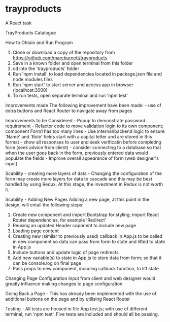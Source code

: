 # trayproducts
A React task

TrayProducts Catalogue

How to Obtain and Run Program
1.	Clone or download a copy of the repository from https://github.com/marcburnett/trayproducts
2.	Save in a known folder and open terminal from this folder
3. 	cd into the 'trayproducts' folder
4.	Run 'npm install' to load dependencies located in package.json file and node modules files
5.	Run 'npm start' to start server and access app in browser (localhost:3000)
6.	To run tests, open separate terminal and run 'npm test'

Improvements made
The following improvement have been made:
	- use of extra buttons and React Router to navigate away from pages

Improvements to be Considered
	- Popup to demonstrate password requirement
	- Refactor code to move validation login to its own component; component Form1 has too many lines
	- Use internal/backend logic to ensure 'Name' and 'Role' fields start with a capital letter and are stored in this format
	- show all responses to user and seek verificatin before completing form (seek advice from client)
	- consider connecting to a database so that when the user goes back in the form, previously entered data would populate the fields
	- Improve overall appearance of form (web designer's input)

Scability - creating more layers of data
	- Changing the configuration of the form may create more layers for data to cascade and this may be best handled by using Redux.  At this stage, the investment in Redux is not worth it.

Scability - Adding New Pages
Adding a new page, at this point in the design, will entail the following steps:
1.	Create new component and import Bootstrap for styling; import React Router dependencies, for example 'Redirect' 
2.	Reusing an updated Header coponent to include new page
3.	Loading page content
4.	Creating new (similar to previously used) callback in App.js to be called in new component so data can pass from form to state and lifted to state in App.js
5.	Include buttons and update logic of page redirects
6.	Add new variable(s) to state in App.js to store data from form; so that it can be console.log on final page
7.	Pass props to new component, incuding callback function, to lift state

Changing Page Configuration
Input from client and web designer would greatly influence making changes to page configuration

Going Back a Page
	- This has already been implemented with the use of additional buttons on the page and by utilising React Router

Testing
	- All tests are housed in file App.test.js; with use of different terminal, run 'npm test'.  Five tests are included and should all be passing.







